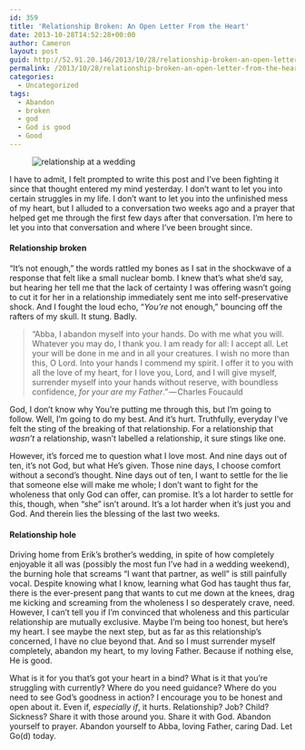 ```yaml
---
id: 359
title: 'Relationship Broken: An Open Letter From the Heart'
date: 2013-10-28T14:52:28+00:00
author: Cameron
layout: post
guid: http://52.91.20.146/2013/10/28/relationship-broken-an-open-letter-from-the-heart-2/
permalink: /2013/10/28/relationship-broken-an-open-letter-from-the-heart-2/
categories:
  - Uncategorized
tags:
  - Abandon
  - broken
  - god
  - God is good
  - Good
---
```

<figure> 

<img alt="relationship at a wedding" src="https://faiththroughdoubt.files.wordpress.com/2013/10/ecae6-0lgupqj8ehnosckzv.jpg?w=525" data-recalc-dims="1" />
  
</figure> 

I have to admit, I felt prompted to write this post and I’ve been fighting it since that thought entered my mind yesterday. I don’t want to let you into certain struggles in my life. I don’t want to let you into the unfinished mess of my heart, but I alluded to a conversation two weeks ago and a prayer that helped get me through the first few days after that conversation. I’m here to let you into that conversation and where I’ve been brought since.

#### Relationship broken

“It’s not enough,” the words rattled my bones as I sat in the shockwave of a response that felt like a small nuclear bomb. I knew that’s what she’d say, but hearing her tell me that the lack of certainty I was offering wasn’t going to cut it for her in a relationship immediately sent me into self-preservative shock. And I fought the loud echo, “_You’re_ not enough,” bouncing off the rafters of my skull. It stung. Badly.

> “Abba, I abandon myself into your hands. Do with me what you will. Whatever you may do, I thank you. I am ready for all: I accept all. Let your will be done in me and in all your creatures. I wish no more than this, O Lord. Into your hands I commend my spirit. I offer it to you with all the love of my heart, for I love you, Lord, and I will give myself, surrender myself into your hands without reserve, with boundless confidence, _for your are my Father_.” — Charles Foucauld

God, I don’t know why You’re putting me through this, but I’m going to follow. Well, I’m going to do my best. And it’s hurt. Truthfully, everyday I’ve felt the sting of the breaking of that relationship. For a relationship that _wasn’t_ a relationship, wasn’t labelled a relationship, it sure stings like one.

However, it’s forced me to question what I love most. And nine days out of ten, it’s not God, but what He’s given. Those nine days, I choose comfort without a second’s thought. Nine days out of ten, I want to settle for the lie that someone else will make me whole; I don’t want to fight for the wholeness that only God can offer, can promise. It’s a lot harder to settle for this, though, when “she” isn’t around. It’s a lot harder when it’s just you and God. And therein lies the blessing of the last two weeks.

#### Relationship hole

Driving home from Erik’s brother’s wedding, in spite of how completely enjoyable it all was (possibly the most fun I’ve had in a wedding weekend), the burning hole that screams “I want that partner, as well” is still painfully vocal. Despite knowing what I know, learning what God has taught thus far, there is the ever-present pang that wants to cut me down at the knees, drag me kicking and screaming from the wholeness I so desperately crave, need. However, I can’t tell you if I’m convinced that wholeness and this particular relationship are mutually exclusive. Maybe I’m being too honest, but here’s my heart. I see maybe the next step, but as far as this relationship’s concerned, I have no clue beyond that. And so I must surrender myself completely, abandon my heart, to my loving Father. Because if nothing else, He is good.

What is it for you that’s got your heart in a bind? What is it that you’re struggling with currently? Where do you need guidance? Where do you need to see God’s goodness in action? I encourage you to be honest and open about it. Even if, _especially if_, it hurts. Relationship? Job? Child? Sickness? Share it with those around you. Share it with God. Abandon yourself to prayer. Abandon yourself to Abba, loving Father, caring Dad. Let Go(d) today.